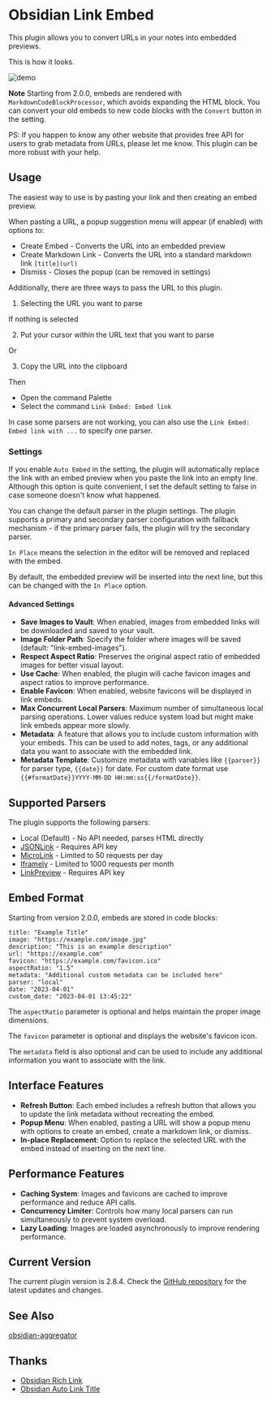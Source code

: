 # Obsidian Link Embed

This plugin allows you to convert URLs in your notes into embedded previews.

This is how it looks.

![demo](https://raw.githubusercontent.com/Seraphli/obsidian-link-embed/main/docs/demo.gif)

**Note** Starting from 2.0.0, embeds are rendered with `MarkdownCodeBlockProcessor`, which avoids expanding the HTML block. You can convert your old embeds to new code blocks with the `Convert` button in the setting.

PS: If you happen to know any other website that provides free API for users to grab metadata from URLs, please let me know. This plugin can be more robust with your help.

## Usage

The easiest way to use is by pasting your link and then creating an embed preview.

When pasting a URL, a popup suggestion menu will appear (if enabled) with options to:
- Create Embed - Converts the URL into an embedded preview
- Create Markdown Link - Converts the URL into a standard markdown link `[title](url)`
- Dismiss - Closes the popup (can be removed in settings)

Additionally, there are three ways to pass the URL to this plugin.

1. Selecting the URL you want to parse

If nothing is selected

2. Put your cursor within the URL text that you want to parse

Or

3. Copy the URL into the clipboard

Then

- Open the command Palette
- Select the command `Link Embed: Embed link`

In case some parsers are not working, you can also use the `Link Embed: Embed link with ...` to specify one parser.

### Settings

If you enable `Auto Embed` in the setting, the plugin will automatically replace the link with an embed preview when you paste the link into an empty line. Although this option is quite convenient, I set the default setting to false in case someone doesn't know what happened.

You can change the default parser in the plugin settings. The plugin supports a primary and secondary parser configuration with fallback mechanism - if the primary parser fails, the plugin will try the secondary parser.

`In Place` means the selection in the editor will be removed and replaced with the embed.

By default, the embedded preview will be inserted into the next line, but this can be changed with the `In Place` option.

#### Advanced Settings

- **Save Images to Vault**: When enabled, images from embedded links will be downloaded and saved to your vault.
- **Image Folder Path**: Specify the folder where images will be saved (default: "link-embed-images").
- **Respect Aspect Ratio**: Preserves the original aspect ratio of embedded images for better visual layout.
- **Use Cache**: When enabled, the plugin will cache favicon images and aspect ratios to improve performance.
- **Enable Favicon**: When enabled, website favicons will be displayed in link embeds.
- **Max Concurrent Local Parsers**: Maximum number of simultaneous local parsing operations. Lower values reduce system load but might make link embeds appear more slowly.
- **Metadata**: A feature that allows you to include custom information with your embeds. This can be used to add notes, tags, or any additional data you want to associate with the embedded link.
- **Metadata Template**: Customize metadata with variables like `{{parser}}` for parser type, `{{date}}` for date. For custom date format use `{{#formatDate}}YYYY-MM-DD HH:mm:ss{{/formatDate}}`.

## Supported Parsers

The plugin supports the following parsers:

- Local (Default) - No API needed, parses HTML directly
- [JSONLink](https://jsonlink.io/) - Requires API key
- [MicroLink](https://microlink.io/) - Limited to 50 requests per day
- [Iframely](https://iframely.com/) - Limited to 1000 requests per month
- [LinkPreview](https://www.linkpreview.net/) - Requires API key

## Embed Format

Starting from version 2.0.0, embeds are stored in code blocks:

```embed
title: "Example Title"
image: "https://example.com/image.jpg"
description: "This is an example description"
url: "https://example.com"
favicon: "https://example.com/favicon.ico"
aspectRatio: "1.5"
metadata: "Additional custom metadata can be included here"
parser: "local"
date: "2023-04-01"
custom_date: "2023-04-01 13:45:22"
```

The `aspectRatio` parameter is optional and helps maintain the proper image dimensions.

The `favicon` parameter is optional and displays the website's favicon icon.

The `metadata` field is also optional and can be used to include any additional information you want to associate with the link.

## Interface Features

- **Refresh Button**: Each embed includes a refresh button that allows you to update the link metadata without recreating the embed.
- **Popup Menu**: When enabled, pasting a URL will show a popup menu with options to create an embed, create a markdown link, or dismiss.
- **In-place Replacement**: Option to replace the selected URL with the embed instead of inserting on the next line.

## Performance Features

- **Caching System**: Images and favicons are cached to improve performance and reduce API calls.
- **Concurrency Limiter**: Controls how many local parsers can run simultaneously to prevent system overload.
- **Lazy Loading**: Images are loaded asynchronously to improve rendering performance.

## Current Version

The current plugin version is 2.8.4. Check the [GitHub repository](https://github.com/Seraphli/obsidian-link-embed) for the latest updates and changes.

## See Also

[obsidian-aggregator](https://github.com/Seraphli/obsidian-aggregator)

## Thanks

- [Obsidian Rich Link](https://github.com/dhamaniasad/obsidian-rich-links)
- [Obsidian Auto Link Title](https://github.com/zolrath/obsidian-auto-link-title)
